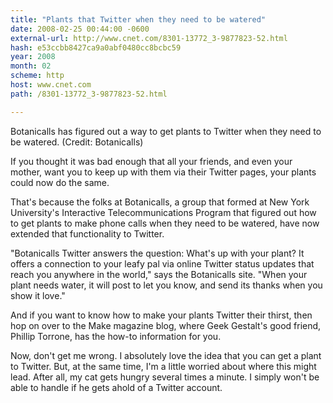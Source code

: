 ```yaml
---
title: "Plants that Twitter when they need to be watered"
date: 2008-02-25 00:44:00 -0600
external-url: http://www.cnet.com/8301-13772_3-9877823-52.html
hash: e53ccbb8427ca9a0abf0480cc8bcbc59
year: 2008
month: 02
scheme: http
host: www.cnet.com
path: /8301-13772_3-9877823-52.html

---
```


Botanicalls has figured out a way to get plants to Twitter when they need to be watered.
(Credit: Botanicalls)

If you thought it was bad enough that all your friends, and even your mother, want you to keep up with them via their Twitter pages, your plants could now do the same.


That's because the folks at Botanicalls, a group that formed at New York University's Interactive Telecommunications Program that figured out how to get plants to make phone calls when they need to be watered, have now extended that functionality to Twitter.


"Botanicalls Twitter answers the question: What's up with your plant? It offers a connection to your leafy pal via online Twitter status updates that reach you anywhere in the world," says the Botanicalls site. "When your plant needs water, it will post to let you know, and send its thanks when you show it love."


And if you want to know how to make your plants Twitter their thirst, then hop on over to the Make magazine blog, where Geek Gestalt's good friend, Phillip Torrone, has the how-to information for you.


Now, don't get me wrong. I absolutely love the idea that you can get a plant to Twitter. But, at the same time, I'm a little worried about where this might lead. After all, my cat gets hungry several times a minute. I simply won't be able to handle if he gets ahold of a Twitter account.
